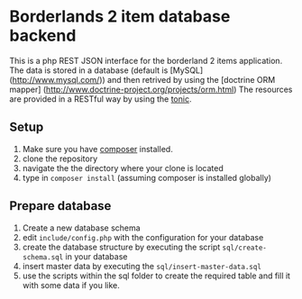 # Borderlands 2 item database backend

This is a php REST JSON interface for the borderland 2 items application.
The data is stored in a database (default is [MySQL] (http://www.mysql.com/)) and then retrived by using the [doctrine ORM mapper] (http://www.doctrine-project.org/projects/orm.html)
The resources are provided in a RESTful way by using the [tonic](http://www.peej.co.uk/tonic/).

## Setup
1. Make sure you have [composer](http://getcomposer.org/) installed.
2. clone the repository 
3. navigate the the directory where your clone is located
4. type in `composer install` (assuming composer is installed globally)

## Prepare database
1. Create a new database schema
2. edit `include/config.php` with the configuration for your database
3. create the database structure by executing the script `sql/create-schema.sql` in your database
4. insert master data by executing the `sql/insert-master-data.sql`
5. use the scripts within the sql folder to create the required table and fill it with some data if you like.
